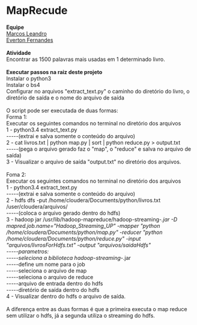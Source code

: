 # MapRecude

<strong>Equipe</strong><br />
<a href="https://github.com/Marcos-Leandro" target="blank">Marcos Leandro</a><br />
<a href="https://github.com/evertonlf" target="blank">Everton Fernandes</a>
<br />
<br />
<strong>Atividade</strong>
<br />
Encontrar as 1500 palavras mais usadas em 1 determinado livro.
<br />
<br  />
<strong>Executar passos na raiz deste projeto</strong><br />
Instalar o python3<br />
Instalar o  bs4<br />
Configurar no arquivos "extract_text.py" o caminho do diretório do livro, o diretório de saída e o nome do arquivo de saída<br />
<br />
O script pode ser executada de duas formas:<br />
Forma 1:<br />
Executar os seguintes comandos no terminal no diretório dos arquivos<br />
1 - python3.4 extract_text.py<br />
-----(extrai e salva somente o conteúdo do arquivo)<br />
2 - cat livros.txt | python  map.py | sort | python reduce.py > output.txt<br />
-----(pega o arquivo gerado faz o "map", o "reduce" e salva no arquivo de saída)<br />
3 - Visualizar o arquivo de saída "output.txt" no diretório dos arquivos.
<br />
<br />
Foma 2:<br />
Executar os seguintes comandos no terminal no diretório dos arquivos<br />
1 - python3.4 extract_text.py<br />
-----(extrai e salva somente o conteúdo do arquivo)<br />
2 - hdfs dfs -put /home/cloudera/Documents/python/livros.txt /user/cloudera/arquivos/<br />
-----(coloca o arquivo gerado dentro do hdfs)<br />
3 - hadoop     jar /usr/lib/hadoop-mapreduce/hadoop-streaming-*.jar     -D mapred.job.name="Hadoop_Streaming_UP"     -mapper "python /home/cloudera/Documents/python/map.py"     -reducer "python /home/cloudera/Documents/python/reduce.py"     -input "arquivos/livrosForHdfs.txt"     -output "arquivos/saidaHdfs"<br />
-----parametros:<br />
-----seleciona a biblioteca hadoop-streaming-*.jar<br />
-----define um nome para o job<br />
-----seleciona o arquivo de map<br />
-----seleciona o arquivo de reduce<br />
-----arquivo de entrada dentro do hdfs<br />
-----diretório de saída dentro do hdfs<br />
4 - Visualizar dentro do hdfs o arquivo de saída.
<br />
<br />
A diferença entre as duas formas é que a primeira executa o map reduce sem utilizar o hdfs, já a segunda utiliza o streaming do hdfs.
